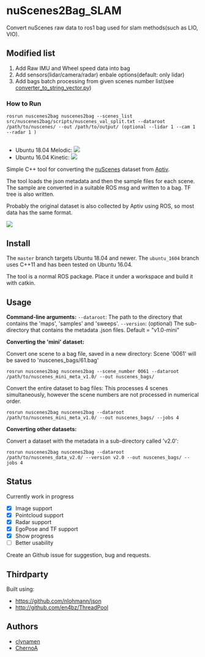 # nuScenes2Bag_SLAM
Convert nuScenes raw data to ros1 bag used for slam methods(such as LIO, VIO). 

## Modified list
1. Add Raw IMU and Wheel speed data into bag
2. Add sensors(lidar/camera/radar) enbale options(default: only lidar)
3. Add bags batch processing from given scenes number list(see [converter_to_string_vector.py](scripts/converter_to_string_vector.py))

### How to Run
```
rosrun nuscenes2bag nuscenes2bag --scenes_list src/nuscenes2bag/scripts/nuscenes_val_split.txt --dataroot /path/to/nuscenes/ --out /path/to/output/ (optional --lidar 1 --cam 1 --radar 1 )
```

##
 - Ubuntu 18.04 Melodic: ![](https://github.com/clynamen/nuscenes2bag/workflows/ubuntu_1804_melodic/badge.svg)
 - Ubuntu 16.04 Kinetic: ![](https://github.com/clynamen/nuscenes2bag/workflows/ubuntu_1604_kinetic/badge.svg)

Simple C++ tool for converting the [nuScenes](https://www.nuscenes.org/) dataset from [Aptiv](https://www.aptiv.com).

The tool loads the json metadata and then the sample files for each scene. The sample are converted in a suitable ROS msg and written to a bag. TF tree is also written.

Probably the original dataset is also collected by Aptiv using ROS, so most data has the same format.

![](images/ros_preview.png)

## Install

The `master` branch targets Ubuntu 18.04 and newer.
The `ubuntu_1604` branch uses C++11 and has been tested on Ubuntu 16.04.

The tool is a normal ROS package. Place it under a workspace and build it with catkin.

## Usage

**Command-line arguments:**
`--dataroot`: The path to the directory that contains the 'maps', 'samples' and 'sweeps'.
`--version`: (optional) The sub-directory that contains the metadata .json files. Default = "v1.0-mini"


**Converting the 'mini' dataset:**

Convert one scene to a bag file, saved in a new directory:
Scene '0061' will be saved to 'nuscenes_bags/61.bag'
```
rosrun nuscenes2bag nuscenes2bag --scene_number 0061 --dataroot /path/to/nuscenes_mini_meta_v1.0/ --out nuscenes_bags/
```


Convert the entire dataset to bag files:
This processes 4 scenes simultaneously, however the scene numbers are not processed in numerical order.
```
rosrun nuscenes2bag nuscenes2bag --dataroot /path/to/nuscenes_mini_meta_v1.0/ --out nuscenes_bags/ --jobs 4
```


**Converting other datasets:**

Convert a dataset with the metadata in a sub-directory called 'v2.0':
```
rosrun nuscenes2bag nuscenes2bag --dataroot /path/to/nuscenes_data_v2.0/ --version v2.0 --out nuscenes_bags/ --jobs 4
```


## Status

Currently work in progress

- [x] Image support
- [x] Pointcloud support
- [x] Radar support
- [x] EgoPose and TF support
- [x] Show progress
- [ ] Better usability

Create an Github issue for suggestion, bug and requests.

## Thirdparty

Built using:

 - https://github.com/nlohmann/json
 - http://github.com/en4bz/ThreadPool

## Authors

 - [clynamen](https://github.com/clynamen/)
 - [ChernoA](https://github.com/ChernoA)
